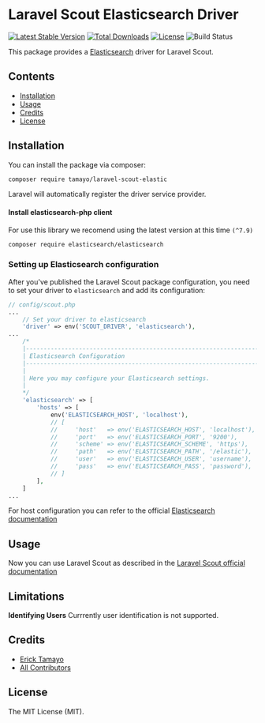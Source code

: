 # Laravel Scout Elasticsearch Driver

[![Latest Stable Version](https://poser.pugx.org/tamayo/laravel-scout-elastic/v)](//packagist.org/packages/tamayo/laravel-scout-elastic) [![Total Downloads](https://poser.pugx.org/tamayo/laravel-scout-elastic/downloads)](//packagist.org/packages/tamayo/laravel-scout-elastic) [![License](https://poser.pugx.org/tamayo/laravel-scout-elastic/license)](//packagist.org/packages/tamayo/laravel-scout-elastic) ![Build Status](https://travis-ci.org/ErickTamayo/laravel-scout-elastic.svg?branch=master)

This package provides a [Elasticsearch](https://www.elastic.co/products/elasticsearch) driver for Laravel Scout.

## Contents

- [Installation](#installation)
- [Usage](#usage)
- [Credits](#credits)
- [License](#license)

## Installation

You can install the package via composer:

```bash
composer require tamayo/laravel-scout-elastic
```

Laravel will automatically register the driver service provider.

#### Install elasticsearch-php client

For use this library we recomend using the latest version at this time `(^7.9)`

```bash
composer require elasticsearch/elasticsearch
```

### Setting up Elasticsearch configuration

After you've published the Laravel Scout package configuration, you need to set your driver to `elasticsearch` and add its configuration:

```php
// config/scout.php
...
    // Set your driver to elasticsearch
    'driver' => env('SCOUT_DRIVER', 'elasticsearch'),
...
    /*
    |--------------------------------------------------------------------------
    | Elasticsearch Configuration
    |--------------------------------------------------------------------------
    |
    | Here you may configure your Elasticsearch settings.
    |
    */
    'elasticsearch' => [
        'hosts' => [
            env('ELASTICSEARCH_HOST', 'localhost'),
            // [
            //     'host'   => env('ELASTICSEARCH_HOST', 'localhost'),
            //     'port'   => env('ELASTICSEARCH_PORT', '9200'),
            //     'scheme' => env('ELASTICSEARCH_SCHEME', 'https'),
            //     'path'   => env('ELASTICSEARCH_PATH', '/elastic'),
            //     'user'   => env('ELASTICSEARCH_USER', 'username'),
            //     'pass'   => env('ELASTICSEARCH_PASS', 'password'),
            // ]
        ],
    ]
...
```

For host configuration you can refer to the official [Elasticsearch documentation](https://www.elastic.co/guide/en/elasticsearch/reference/current/index.html)

## Usage

Now you can use Laravel Scout as described in the [Laravel Scout official documentation](https://laravel.com/docs/8.x/scout)

## Limitations

**Identifying Users**
Currrently user identification is not supported.

## Credits

- [Erick Tamayo](https://github.com/ericktamayo)
- [All Contributors](../../contributors)

## License

The MIT License (MIT).
